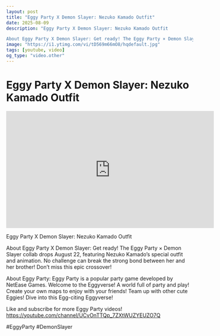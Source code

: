 ```yaml
---
layout: post
title: "Eggy Party X Demon Slayer: Nezuko Kamado Outfit"
date: 2025-08-09
description: "Eggy Party X Demon Slayer: Nezuko Kamado Outfit

About Eggy Party X Demon Slayer: Get ready! The Eggy Party × Demon Slayer collab drops August 22, featu..."
image: "https://i1.ytimg.com/vi/tD569m66mO8/hqdefault.jpg"
tags: [youtube, video]
og_type: "video.other"
---
```


<script type="application/ld+json">
{
  "@context": "http://schema.org",
  "@type": "VideoObject",
  "name": "Eggy Party X Demon Slayer: Nezuko Kamado Outfit",
  "description": "Eggy Party X Demon Slayer: Nezuko Kamado Outfit\n\nAbout Eggy Party X Demon Slayer: Get ready! The Eggy Party \u00d7 Demon Slayer collab drops August 22, featuring Nezuko Kamado\u2019s special outfit and animation. No challenge can break the strong bond between her and her brother! Don\u2019t miss this epic crossover! \n\nAbout Eggy Party: Eggy Party is a popular party game developed by NetEase Games. Welcome to the Eggyverse! A world full of party and play! Create your own maps to enjoy with your friends! Team up with other cute Eggies! Dive into this Egg-citing Eggyverse!\n\nLike and subscribe for more Eggy Party videos! https://youtube.com/channel/UCvOnTTQp_7ZXtWUZYEUZO7Q \n\n#EggyParty #DemonSlayer",
  "thumbnailUrl": "https://i1.ytimg.com/vi/tD569m66mO8/hqdefault.jpg",
  "uploadDate": "2025-08-09T12:01:44",
  "embedUrl": "https://www.youtube.com/embed/tD569m66mO8",
  "publisher": {
    "@type": "Person",
    "name": "Celo Zaga"
  },
  "mainEntityOfPage": {
    "@type": "WebPage",
    "@id": "https://celozaga.github.io/2025/08/09/eggy-party-x-demon-slayer:-nezuko-kamado-outfit-tD569m66mO8.html"
  },
  "duration": "PT0M0S"
}
</script>

<script type="application/ld+json">
{
  "@context": "http://schema.org",
  "@type": "BlogPosting",
  "headline": "Eggy Party X Demon Slayer: Nezuko Kamado Outfit",
  "image": "https://i1.ytimg.com/vi/tD569m66mO8/hqdefault.jpg",
  "publisher": {
    "@type": "Person",
    "name": "Celo Zaga"
  },
  "url": "https://celozaga.github.io/2025/08/09/eggy-party-x-demon-slayer:-nezuko-kamado-outfit-tD569m66mO8.html",
  "datePublished": "2025-08-09T12:01:44",
  "dateCreated": "2025-08-09T12:01:44",
  "dateModified": "2025-08-09T12:01:44",
  "description": "Eggy Party X Demon Slayer: Nezuko Kamado Outfit\n\nAbout Eggy Party X Demon Slayer: Get ready! The Eggy Party \u00d7 Demon Slayer collab drops August 22, featu...",
  "author": {
    "@type": "Person",
    "name": "Celo Zaga"
  },
  "mainEntityOfPage": {
    "@type": "WebPage",
    "@id": "https://celozaga.github.io/2025/08/09/eggy-party-x-demon-slayer:-nezuko-kamado-outfit-tD569m66mO8.html"
  }
}
</script>

<h1 class="youtube-post-title">Eggy Party X Demon Slayer: Nezuko Kamado Outfit</h1>

<iframe width="560" height="315" src="https://www.youtube.com/embed/tD569m66mO8" class="youtube-post-embed" frameborder="0" allowfullscreen></iframe>

<p class="youtube-post-description">Eggy Party X Demon Slayer: Nezuko Kamado Outfit

About Eggy Party X Demon Slayer: Get ready! The Eggy Party × Demon Slayer collab drops August 22, featuring Nezuko Kamado’s special outfit and animation. No challenge can break the strong bond between her and her brother! Don’t miss this epic crossover! 

About Eggy Party: Eggy Party is a popular party game developed by NetEase Games. Welcome to the Eggyverse! A world full of party and play! Create your own maps to enjoy with your friends! Team up with other cute Eggies! Dive into this Egg-citing Eggyverse!

Like and subscribe for more Eggy Party videos! https://youtube.com/channel/UCvOnTTQp_7ZXtWUZYEUZO7Q 

#EggyParty #DemonSlayer</p>
